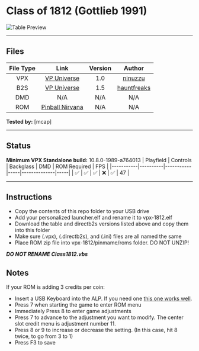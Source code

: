 # Class of 1812 (Gottlieb 1991)

![Table Preview](https://vpuniverse.com/screenshots/monthly_2019_03/1859157671_1812(Custom))

---

## Files
| File Type | Link | Version | Author |
|:---------:|:----:|:-------:|:------:|
| VPX | [VP Universe](https://vpuniverse.com/files/file/5491-class-of-1812/) | 1.0 | [ninuzzu](https://vpuniverse.com/profile/5530-ninuzzu/) |
| B2S | [VP Universe](https://vpuniverse.com/files/file/17846-class-of-1812-gottlieb-1991-b2s/) | 1.5 | [hauntfreaks](https://vpuniverse.com/profile/5216-hauntfreaks/) |
| DMD | N/A | N/A | N/A |
| ROM | [Pinball Nirvana](https://pinballnirvana.com/forums/resources/clas1812.1668/) | N/A | N/A |

**Tested by:** [mcap]

---

## Status 
**Minimum VPX Standalone build:** 10.8.0-1989-a764013
| Playfield | Controls | Backglass | DMD | ROM Required | FPS | 
|-----------|----------|-----------|-----|--------------|-----|
| :white_check_mark: | :white_check_mark: | :white_check_mark: | :x: | :white_check_mark: | 47 |

---

## Instructions
- Copy the contents of this repo folder to your USB drive
- Add your personalized launcher.elf and rename it to vpx-1812.elf
- Download the table and directb2s versions listed above and copy them into this folder
- Make sure (.vpx), (.directb2s), and (.ini) files are all named the same
- Place ROM zip file into vpx-1812/pinmame/roms folder. DO NOT UNZIP!

***DO NOT RENAME Class1812.vbs***

## Notes
If your ROM is adding 3 credits per coin:
- Insert a USB Keyboard into the ALP. If you need one [this one works well](https://amzn.to/4fqC1oC).
- Press 7 when starting the game to enter ROM menu
- Immediately Press 8 to enter game adjustments
- Press 7 to advance to the adjustment you want to modify. The center slot credit menu is adjustment number 11. 
- Press 8 or 9 to increase or decrease the setting.  (In this case, hit 8 twice, to go from 3 to 1)
- Press F3 to save
